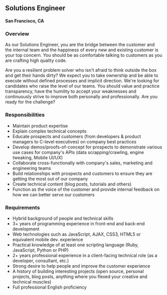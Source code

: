 ## Solutions Engineer
#### San Francisco, CA

### Overview
As our Solutions Engineer, you are the bridge between the customer and the internal team and the happiness of every new and existing customer is your top concern. You should be as comfortable talking to customers as you are crafting high quality code.

Are you a resilient problem solver who isn't afraid to think outside the box and get their hands dirty? We expect you to take ownership and be able to execute without defined processes and implicit direction. We're looking for candidates who raise the level of our teams. You should value and practice transparency, have the humility to accept your weaknesses and continuously strive to improve both personally and professionally. Are you ready for the challenge?

### Responsibilities
+ Maintain product expertise
+ Explain complex technical concepts
+ Educate prospects and customers (from developers & product managers to C-level executives) on company best practices
+ Develop demos/proofs-of-concept for prospects to demonstrate various use cases for company's APIs (data scrapping/crawling, engine tweaking, Mobile UI/UX)
+ Collaborate cross-functionally with company's sales, marketing and engineering teams
+ Build relationships with prospects and customers to ensure they are getting the most out of our company
+ Create technical content (blog posts, tutorials and others)
+ Function as the voice of the customer and provide internal feedback on how we can better serve our customers

### Requirements
+ Hybrid background of people and technical skills
+ 3+ years of programming experience in front-end and back-end development
+ Web technologies such as JavaScript, AJAX, CSS3, HTML5 or equivalent mobile dev. experience
+ Practical knowledge of at least one scripting language (Ruby, JavaScript, Python or PHP)
+ 2+ years professional experience in a client-facing technical role (as a developer, consultant, etc.)
+ Strong desire to help people and improve the customer experience
+ A history of building interesting projects (open source, personal projects, blog posts, anything where you flexed your creative and technical muscles)
+ Full professional English proficiency
